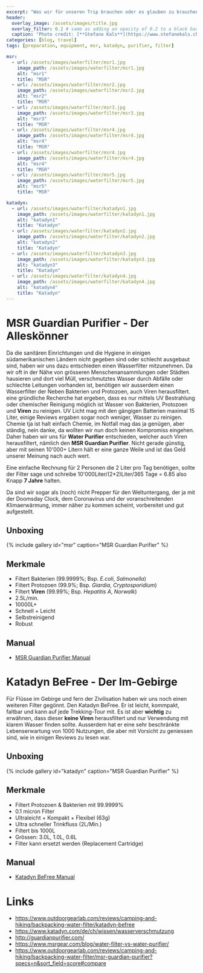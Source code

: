 ```yaml
---
excerpt: "Was wir für unseren Trip brauchen oder es glauben zu brauchen. Wasserfilter."
header:
  overlay_image: /assets/images/title.jpg
  overlay_filter: 0.2 # same as adding an opacity of 0.2 to a black background
  caption: "Photo credit: [**Stefano Kals**](https://www.stefanokals.ch)"
categories: [blog, travel]
tags: [preparation, equipment, msr, katadyn, purifier, filter]

msr:
  - url: /assets/images/waterfilter/msr1.jpg
    image_path: /assets/images/waterfilter/msr1.jpg
    alt: "msr1"
    title: "MSR"
  - url: /assets/images/waterfilter/msr2.jpg
    image_path: /assets/images/waterfilter/msr2.jpg
    alt: "msr2"
    title: "MSR"
  - url: /assets/images/waterfilter/msr3.jpg
    image_path: /assets/images/waterfilter/msr3.jpg
    alt: "msr3"
    title: "MSR"
  - url: /assets/images/waterfilter/msr4.jpg
    image_path: /assets/images/waterfilter/msr4.jpg
    alt: "msr4"
    title: "MSR"
  - url: /assets/images/waterfilter/msr4.jpg
    image_path: /assets/images/waterfilter/msr4.jpg
    alt: "msr4"
    title: "MSR"
  - url: /assets/images/waterfilter/msr5.jpg
    image_path: /assets/images/waterfilter/msr5.jpg
    alt: "msr5"
    title: "MSR"

katadyn:
  - url: /assets/images/waterfilter/katadyn1.jpg
    image_path: /assets/images/waterfilter/katadyn1.jpg
    alt: "katadyn1"
    title: "Katadyn"
  - url: /assets/images/waterfilter/katadyn2.jpg
    image_path: /assets/images/waterfilter/katadyn2.jpg
    alt: "katadyn2"
    title: "Katadyn"
  - url: /assets/images/waterfilter/katadyn3.jpg
    image_path: /assets/images/waterfilter/katadyn3.jpg
    alt: "katadyn3"
    title: "Katadyn"
  - url: /assets/images/waterfilter/katadyn4.jpg
    image_path: /assets/images/waterfilter/katadyn4.jpg
    alt: "katadyn4"
    title: "Katadyn"
---
```


# MSR Guardian Purifier - Der Alleskönner

Da die sanitären Einrichtungen und die Hygiene in einigen südamerikanischen Ländern nicht gegeben sind oder schlecht ausgebaut sind, 
haben wir uns dazu entschieden einen Wasserfilter mitzunehmen. Da wir oft in der Nähe von grösseren Menschenansammlungen oder Städten
hausieren und dort viel Müll, verschmutztes Wasser durch Abfälle oder schlechte Leitungen vorhanden ist, benötigen wir ausserdem einen Wasserfilter
der Neben Bakterien und Protozoen, auch Viren herausfiltert. eine gründliche Recherche hat ergeben, dass es nur mittels UV Bestrahlung oder chemischer 
Reinigung möglich ist Wasser von Bakterien, Protozoen und **Viren** zu reinigen. UV Licht mag mit den gängigen Batterien  maximal 15 Liter, einige Reviews ergaben sogar noch weniger, Wasser zu reinigen.
Chemie tja ist halt einfach Chemie, im Notfall mag das ja genügen, aber ständig, nein danke, da wollten wir nun doch keinen Kompromiss eingehen. Daher haben wir uns für **Water Purifier** entschieden, welcher auch Viren
herausfiltert, nämlich den **MSR Guardian Purifier**. Nicht gerade günstig, aber mit seinen 10'000+ Litern hält er eine ganze Weile und ist das Geld unserer Meinung nach auch wert.

Eine einfache Rechnung für 2 Personen die 2 Liter pro Tag benötigen, sollte der Filter sage und schreibe 10'000Liter/(2*2)Liter/365 Tage = 6.85 also Knapp **7 Jahre** halten.

Da sind wir sogar als (noch) nicht Prepper für den Weltuntergang, der ja mit der Doomsday Clock, dem Coronavirus und der voranschreitenden Klimaerwärmung, immer näher
zu kommen scheint, vorbereitet und gut aufgestellt.

## Unboxing
{% include gallery id="msr" caption="MSR Guardian Purifier" %}

## Merkmale
* Filtert Bakterien (99.9999%; Bsp. *E.coli*, *Salmonella*)
* Filtert Protozoen (99.9%; Bsp. *Giardia*, *Cryptosporidium*)
* Filtert **Viren** (99.99%; Bsp. *Hepatitis A*, *Norwalk*)
* 2.5L/min.
* 10000L+
* Schnell + Leicht
* Selbstreinigend
* Robust

## Manual
* [MSR Guardian Purifier Manual](https://www.msrgear.com/on/demandware.static/-/Library-Sites-cdiSharedLibrary/default/dw31b96c0d/pdf/manuals/MSR_GuardianPurifier_IN_DE.pdf)

# Katadyn BeFree - Der Im-Gebirge

Für Flüsse im Gebirge und fern der Zivilisation haben wir uns noch einen weiteren Filter gegönnt. Den Katadyn BeFree. Er ist leicht, kommpakt, faltbar und kann auf jede Trekking-Tour mit.
Es ist aber **wichtig** zu erwähnen, dass dieser **keine Viren** herausfiltert und nur Verwendung mit klarem Wasser finden sollte. Ausserdem hat er eine sehr beschränkte Lebenserwartung von
1000 Nutzungen, die aber mit Vorsicht zu geniessen sind, wie in einigen Reviews zu lesen war.

## Unboxing
{% include gallery id="katadyn" caption="MSR Guardian Purifier" %}

## Merkmale
* Filtert Protozoen & Bakterien mit 99.9999%
* 0.1 micron Filter
* Ultraleicht + Kompakt + Flexibel (63g)
* Ultra schneller Trinkfluss (2L/Min.)
* Filtert bis 1000L
* Grössen: 3.0L, 1.0L, 0.6L
* Filter kann ersetzt werden (Replacement Cartridge)

## Manual
* [Katadyn BeFree Manual](https://www.katadyn.com/downloads/katadyn/manuals/filters/manual_befree_eu_de.pdf)

# Links
* <https://www.outdoorgearlab.com/reviews/camping-and-hiking/backpacking-water-filter/katadyn-befree>
* <https://www.katadyn.com/de/ch/wissen/wasserverschmutzung>
* <http://guardianpurifier.com/>
* <https://www.msrgear.com/blog/water-filter-vs-water-purifier/>
* <https://www.outdoorgearlab.com/reviews/camping-and-hiking/backpacking-water-filter/msr-guardian-purifier?specs=n&sort_field=score#compare>